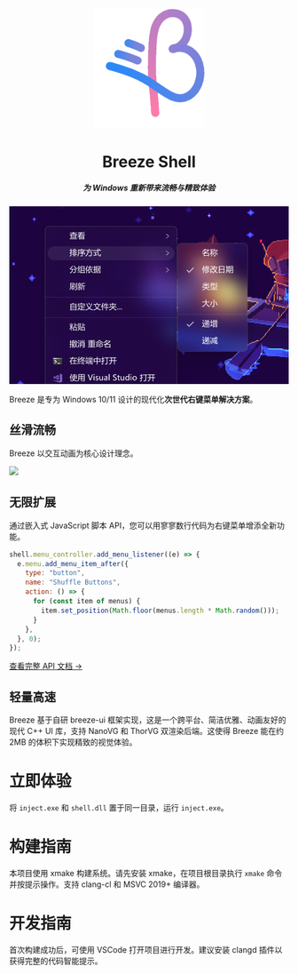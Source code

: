 <div align=center>
  <img src=./resources/icon.svg width=200/>
<h1>Breeze Shell</h1>
<h5>为 Windows 重新带来流畅与精致体验</h5>
<div>
  <img widtb=500 src=./resources/preview1.webp />
</div>
</div>

Breeze 是专为 Windows 10/11 设计的现代化**次世代右键菜单解决方案**。

## 丝滑流畅

Breeze 以交互动画为核心设计理念。

<img src=https://github.com/user-attachments/assets/304fdd08-ef67-4cdb-94cc-83b47d41eb36 height=300 />

## 无限扩展

通过嵌入式 JavaScript 脚本 API，您可以用寥寥数行代码为右键菜单增添全新功能。

```javascript
shell.menu_controller.add_menu_listener((e) => {
  e.menu.add_menu_item_after({
    type: "button",
    name: "Shuffle Buttons",
    action: () => {
      for (const item of menus) {
        item.set_position(Math.floor(menus.length * Math.random()));
      }
    },
  }, 0);
});
```

[查看完整 API 文档 →](./src/shell/script/binding_types.d.ts)

## 轻量高速

Breeze 基于自研 breeze-ui 框架实现，这是一个跨平台、简洁优雅、动画友好的现代 C++ UI 库，支持 NanoVG 和 ThorVG 双渲染后端。这使得 Breeze 能在约 2MB 的体积下实现精致的视觉体验。

# 立即体验

将 `inject.exe` 和 `shell.dll` 置于同一目录，运行 `inject.exe`。

# 构建指南

本项目使用 xmake 构建系统。请先安装 xmake，在项目根目录执行 `xmake` 命令并按提示操作。支持 clang-cl 和 MSVC 2019+ 编译器。

# 开发指南

首次构建成功后，可使用 VSCode 打开项目进行开发。建议安装 clangd 插件以获得完整的代码智能提示。
